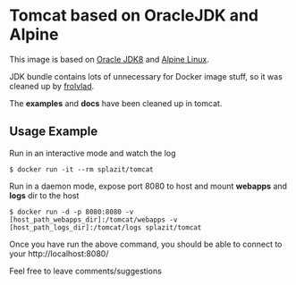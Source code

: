 Tomcat based on OracleJDK and Alpine
====================================

This image is based on [Oracle JDK8](http://www.oracle.com/technetwork/java/javase/overview/index.html) 
and [Alpine Linux](http://alpinelinux.org).

JDK bundle contains lots of unnecessary for Docker image stuff, so it was cleaned up by [frolvlad](https://registry.hub.docker.com/u/frolvlad/alpine-oraclejdk8/). 

The **examples** and **docs** have been cleaned up in tomcat.

Usage Example
-------------
Run in an interactive mode and watch the log
```
$ docker run -it --rm splazit/tomcat
```
Run in a daemon mode, expose port 8080 to host and mount **webapps** and **logs** dir to the host
```
$ docker run -d -p 8080:8080 -v [host_path_webapps_dir]:/tomcat/webapps -v [host_path_logs_dir]:/tomcat/logs splazit/tomcat
```
Once you have run the above command, you should be able to connect to your http://localhost:8080/

Feel free to leave comments/suggestions
